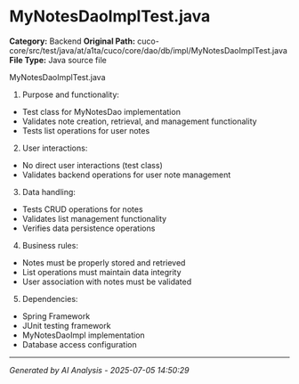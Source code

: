 # MyNotesDaoImplTest.java

**Category:** Backend
**Original Path:** cuco-core/src/test/java/at/a1ta/cuco/core/dao/db/impl/MyNotesDaoImplTest.java
**File Type:** Java source file

MyNotesDaoImplTest.java
1. Purpose and functionality:
- Test class for MyNotesDao implementation
- Validates note creation, retrieval, and management functionality
- Tests list operations for user notes

2. User interactions:
- No direct user interactions (test class)
- Validates backend operations for user note management

3. Data handling:
- Tests CRUD operations for notes
- Validates list management functionality
- Verifies data persistence operations

4. Business rules:
- Notes must be properly stored and retrieved
- List operations must maintain data integrity
- User association with notes must be validated

5. Dependencies:
- Spring Framework
- JUnit testing framework
- MyNotesDaoImpl implementation
- Database access configuration

---
*Generated by AI Analysis - 2025-07-05 14:50:29*
